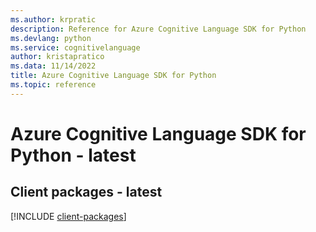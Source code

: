 ```yaml
---
ms.author: krpratic
description: Reference for Azure Cognitive Language SDK for Python
ms.devlang: python
ms.service: cognitivelanguage
author: kristapratico
ms.data: 11/14/2022
title: Azure Cognitive Language SDK for Python
ms.topic: reference
---
```

# Azure Cognitive Language SDK for Python - latest

## Client packages - latest
[!INCLUDE [client-packages](cognitive-language-client-index.md)]